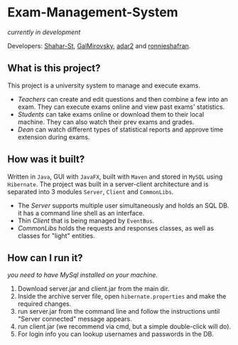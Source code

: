 # Exam-Management-System 
*currently in development*

Developers: [Shahar-St](https://github.com/Shahar-St), [GalMirovsky](https://github.com/GalMirovsky), [adar2](https://github.com/adar2) and [ronnieshafran](https://github.com/ronnieshafran).

## What is this project?

This project is a university system to manage and execute exams.
* *Teachers* can create and edit questions and then combine a few into an exam. They can execute exams online and view past exams' statistics.
* *Students* can take exams online or download them to their local machine. They can also watch their prev exams and grades.
* *Dean* can watch different types of statistical reports and approve time extension during exams.

## How was it built?

Written in `Java`, GUI with `JavaFX`, built with `Maven` and stored in `MySQL` using `Hibernate`. 
The project was built in a server-client architecture and is separated into 3 modules `Server`, `Client` and `CommonLibs`. 

* The *Server* supports multiple user simultaneously and holds an SQL DB. it has a command line shell as an interface.
* Thin *Client* that is being managed by `EventBus`.
* *CommonLibs* holds the requests and responses classes, as well as classes for "light" entities.

## How can I run it?
*you need to have MySql installed on your machine.*
1) Download server.jar and client.jar from the main dir.
2) Inside the archive server file, open `hibernate.properties` and make the required changes.
3) run server.jar from the command line and follow the instructions until "Server connected" message appears.
4) run client.jar (we recommend via cmd, but a simple double-click will do).
5) For login info you can lookup usernames and passwords in the DB.

